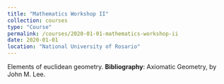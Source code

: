 ```yaml
---
title: "Mathematics Workshop II"
collection: courses
type: "Course"
permalink: /courses/2020-01-01-mathematics-workshop-ii
date: 2020-01-01
location: "National University of Rosario"
---
```


Elements of euclidean geometry.
**Bibliography**: Axiomatic Geometry, by John M. Lee.
